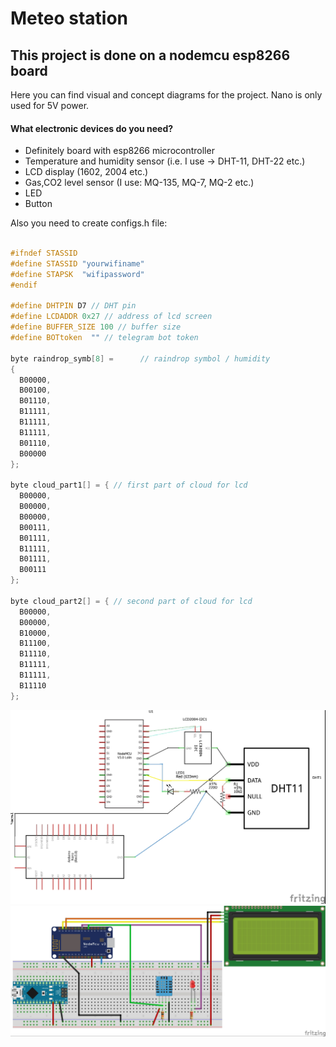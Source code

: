 # Meteo station
## This project is done on a nodemcu esp8266 board

Here you can find visual and concept diagrams for the project. Nano is only used for 5V power.

#### What electronic devices do you need?

* Definitely board with esp8266 microcontroller
* Temperature and humidity sensor (i.e. I use -> DHT-11, DHT-22 etc.)
* LCD display (1602, 2004 etc.)
* Gas,CO2 level sensor (I use: MQ-135, MQ-7, MQ-2 etc.)
* LED
* Button

Also you need to create configs.h file:
```C++

#ifndef STASSID
#define STASSID "yourwifiname"
#define STAPSK  "wifipassword"
#endif

#define DHTPIN D7 // DHT pin
#define LCDADDR 0x27 // address of lcd screen
#define BUFFER_SIZE 100 // buffer size
#define BOTtoken  "" // telegram bot token 

byte raindrop_symb[8] =      // raindrop symbol / humidity
{
  B00000,
  B00100,
  B01110,
  B11111,
  B11111,
  B11111,
  B01110,
  B00000
};

byte cloud_part1[] = { // first part of cloud for lcd
  B00000,
  B00000,
  B00000,
  B00111,
  B01111,
  B11111,
  B01111,
  B00111
};

byte cloud_part2[] = { // second part of cloud for lcd
  B00000,
  B00000,
  B10000,
  B11100,
  B11110,
  B11111,
  B11111,
  B11110
};
```

![Concept scheme](/schemes/Meteostation_схема.jpg "Concept scheme")
![Visual scheme](/schemes/Meteostation_bb.jpg "Visual scheme")

